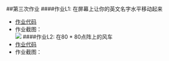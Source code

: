 ##第三次作业
####作业L1: 在屏幕上让你的英文名字水平移动起来
* [作业代码](https://github.com/kolir/compuational_physics_N2014301020137/blob/master/File_1/Homework_03.py)  
* 作业截图：<br>
![](https://ooo.0o0.ooo/2016/09/25/57e8062bf1812.gif)
####作业L2: 在80 * 80点阵上的风车  
* [作业代码]()  
* 作业截图：<br>
![]()
